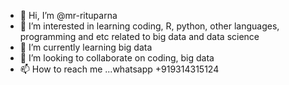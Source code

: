- 👋 Hi, I’m @mr-rituparna
- 👀 I’m interested in learning coding, R, python, other languages, programming and etc related to big data and data science 
- 🌱 I’m currently learning big data
- 💞️ I’m looking to collaborate on coding, big data
- 📫 How to reach me ...whatsapp +919314315124

<!---
mr-rituparna/mr-rituparna is a ✨ special ✨ repository because its `README.md` (this file) appears on your GitHub profile.
You can click the Preview link to take a look at your changes.
--->
